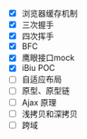 - [x] 浏览器缓存机制
- [x] 三次握手
- [x] 四次挥手
- [x] BFC
- [x] 鹰眼接口mock
- [x] iBiu POC
- [ ] 自适应布局
- [ ] 原型、原型链
- [ ] Ajax 原理
- [ ] 浅拷贝和深拷贝
- [ ] 跨域
